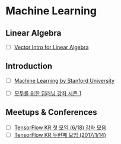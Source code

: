 Machine Learning
====


## Linear Algebra
* [ ] [Vector Intro for Linear Algebra](https://www.khanacademy.org/math/linear-algebra/vectors-and-spaces/vectors/v/vector-introduction-linear-algebra)


## Introduction
* [ ] [Machine Learning by Stanford University](https://www.coursera.org/learn/machine-learning/home/welcome)
* [ ] [모두를 위한 딥러닝 강좌 시즌 1](https://www.youtube.com/playlist?list=PLlMkM4tgfjnLSOjrEJN31gZATbcj_MpUm)


## Meetups & Conferences
* [ ] [TensorFlow KR 첫 모임 (6/18) 강좌 모음](https://www.youtube.com/playlist?list=PLlMkM4tgfjnIMPagE47noYAJ222zWc4rw)
* [ ] [TensorFlow KR 두번째 모임 (2017/1/14)](https://www.youtube.com/playlist?list=PLlMkM4tgfjnLHjEoaRKLdbpSIDJhiLtZE)
